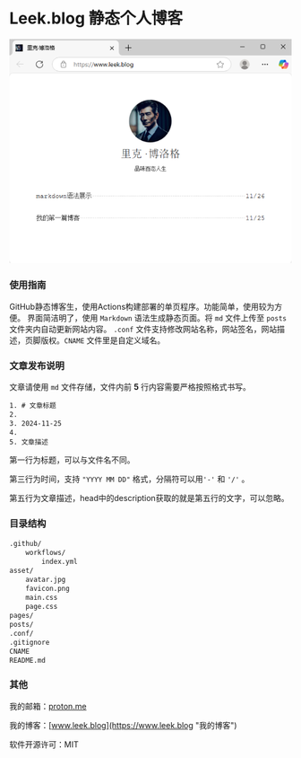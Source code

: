 # Leek.blog 静态个人博客

<div align=center>

![](.github/Preview.png)

<div align=left>


### 使用指南

GitHub静态博客生，使用Actions构建部署的单页程序。功能简单，使用较为方便。
界面简洁明了，使用 `Markdown` 语法生成静态页面。将 `md` 文件上传至 `posts` 文件夹内自动更新网站内容。
`.conf` 文件支持修改网站名称，网站签名，网站描述，页脚版权。`CNAME` 文件里是自定义域名。

### 文章发布说明

文章请使用 `md` 文件存储，文件内前 **5** 行内容需要严格按照格式书写。
```
1. # 文章标题
2. 
3. 2024-11-25
4. 
5. 文章描述
```
第一行为标题，可以与文件名不同。

第三行为时间，支持 `"YYYY MM DD"` 格式，分隔符可以用`'-'` 和 `'/'` 。

第五行为文章描述，head中的description获取的就是第五行的文字，可以忽略。

### 目录结构

```
.github/
    workflows/
        index.yml
asset/
    avatar.jpg
    favicon.png
    main.css
    page.css
pages/
posts/
.conf/
.gitignore
CNAME
README.md
```

### 其他

我的邮箱：[proton.me](mailto:leekblog@proton.me "proton.me匿名邮箱")

我的博客：[www.leek.blog](https://www.leek.blog "我的博客")

软件开源许可：MIT